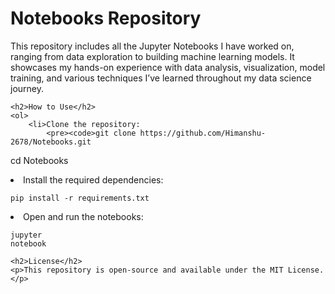 <!DOCTYPE html>
<html lang="en">
<head>
    <meta charset="UTF-8">
    <meta name="viewport" content="width=device-width, initial-scale=1.0">
    <title>Notebooks Repository</title>
</head>
<body>
    <h1>Notebooks Repository</h1>
    <p>This repository includes all the Jupyter Notebooks I have worked on, ranging from data exploration to building machine learning models. It showcases my hands-on experience with data analysis, visualization, model training, and various techniques I’ve learned throughout my data science journey.</p>

    <h2>How to Use</h2>
    <ol>
        <li>Clone the repository:
            <pre><code>git clone https://github.com/Himanshu-2678/Notebooks.git
cd Notebooks</code></pre>
        </li>
        <li>Install the required dependencies:
            <pre><code>pip install -r requirements.txt</code></pre>
        </li>
        <li>Open and run the notebooks:
            <pre><code>jupyter notebook</code></pre>
        </li>
    </ol>

    <h2>License</h2>
    <p>This repository is open-source and available under the MIT License.</p>
</body>
</html>
